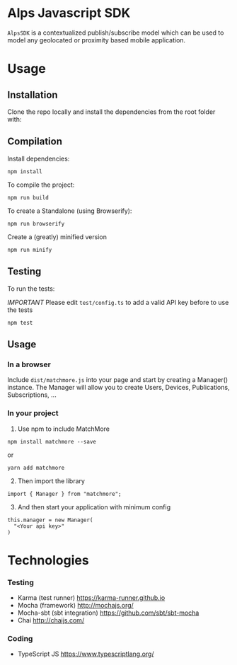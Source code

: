 # Alps Javascript SDK

`AlpsSDK` is a contextualized publish/subscribe model which can be used to model any geolocated or proximity based mobile application.

# Usage

## Installation

Clone the repo locally and install the dependencies from the root folder with:

## Compilation

Install dependencies:

```
npm install
```

To compile the project:


```
npm run build
```

To create a Standalone (using Browserify):

```
npm run browserify
```

Create a (greatly) minified version

```
npm run minify
```



## Testing

To run the tests:

*IMPORTANT* 
Please edit `test/config.ts` to add a valid API key before to use the tests

``` 
npm test
```

## Usage

### In a browser

Include `dist/matchmore.js` into your page and start by creating a Manager() instance. The Manager will allow you to create Users, Devices, Publications, Subscriptions, ...

### In your project 

1. Use npm to include MatchMore

```
npm install matchmore --save
```
or
```
yarn add matchmore
```

2. Then import the library

```
import { Manager } from "matchmore";
```

3. And then start your application with minimum config

```
this.manager = new Manager(
  "<Your api key>"
)
```


# Technologies

### Testing

- Karma (test runner) https://karma-runner.github.io 
- Mocha (framework) http://mochajs.org/
- Mocha-sbt (sbt integration) https://github.com/sbt/sbt-mocha
- Chai http://chaijs.com/

### Coding

- TypeScript JS https://www.typescriptlang.org/

